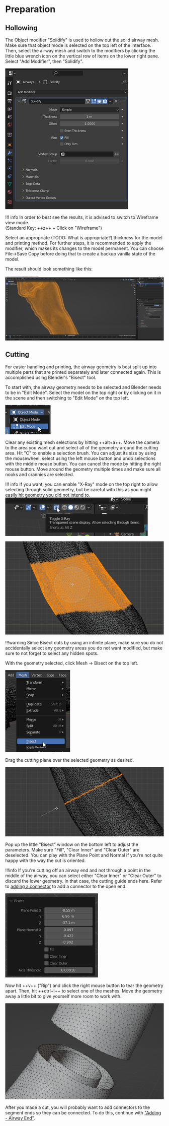 # Preparation

## Hollowing

The Object modifier "Solidify" is used to hollow out the solid airway mesh. Make sure that object mode
is selected on the top left of the interface. Then, select the airway mesh and switch to the
modifiers by clicking the little blue wrench icon on the vertical row of items on the lower right pane. Select "Add Modifier",
then "Solidify". 

![Hollowed Airway](img/preparation_solidify.png)

!!! info
    In order to best see the results, it is advised to switch to Wireframe view mode.  
    (Standard Key: ++z++ + Click on "Wireframe")

Select an appropriate (TODO: What is appropriate?) thickness for the model and printing method. For further steps,
it is recommended to apply the modifier, which makes its changes to the model permanent. You can choose File->Save Copy before
doing that to create a backup vanilla state of the model.

The result should look something like this:

![Hollowed Airway](img/preparation_hollowing.png)

## Cutting

For easier handling and printing, the airway geometry is best split up into multiple parts that are printed separately
and later connected again. This is accomplished using Blender's "Bisect" tool.

To start with, the airway geometry needs to be selected and Blender needs to be in "Edit Mode". Select the model on the top right or by clicking on it in the scene and then switching to "Edit Mode" on the top left.

![Edit Mode](img/edit_mode.png)

Clear any existing mesh selections by hitting ++alt+a++. Move the camera to the area you want cut and select all of the geometry around the cutting area. Hit "C" to enable a selection brush. You can adjust its size by using the mousewheel, select using the left mouse button and undo selections with the middle mouse button. You can cancel the mode by hitting the right mouse button. Move around the geometry multiple times and make sure all nooks and crannies are selected. 

!!! info
    If you want, you can enable "X-Ray" mode on the top right to allow selecting through solid geometry, but be careful with this as you might easily hit geometry you did not intend to. ![X-Ray](img/x_ray.png)

![Bisect Selection](img/bisect_selecting.png)

!!!warning
    Since Bisect cuts by using an infinite plane, make sure you do not accidentally select any geometry areas you do not want modified, but make sure to not forget to select any hidden spots.

With the geometry selected, click Mesh -> Bisect on the top left.

![Bisect Menu](img/bisect_menu.png)

Drag the cutting plane over the selected geometry as desired.

![Bisecting](img/bisect_doing.png)

Pop up the little "Bisect" window on the bottom left to adjust the parameters. Make sure "Fill", "Clear Inner" and "Clear Outer" are deselected. You can play with the Plane Point and Normal if you're not quite happy with the way the cut is
oriented.

!!!info
    If you're cutting off an airway end and not through a point in the middle of the airway, you can select either "Clear Inner" or "Clear Outer" to discard the lower geometry. In that case, the cutting guide ends here. Refer to [adding a connector]() to add a connector to the open end.

![Bisecting](img/bisect_adjusting.png)

Now hit ++v++ ("Rip") and click the right mouse button to tear the geometry apart. Then, hit ++ctrl+l++ to select one of the meshes. Move the geometry away a little bit to give yourself more room to work with.

![After Bisect, Rip and Grab](img/bisect_after.png)

After you made a cut, you will probably want to add connectors to the segment ends so they can be connected. To do this, continue with ["Adding - Airway End"](../connectors/#adding-airway-end).